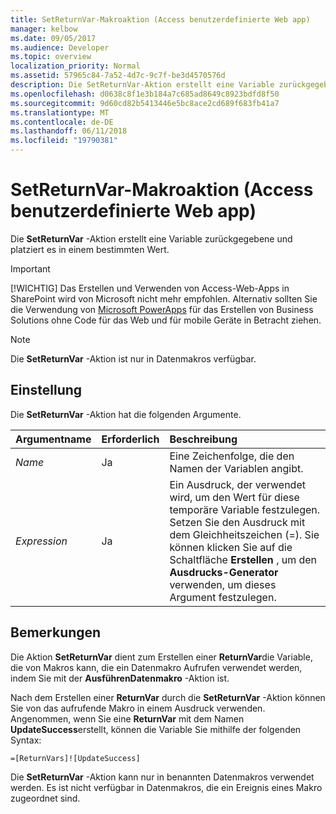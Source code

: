 ```yaml
---
title: SetReturnVar-Makroaktion (Access benutzerdefinierte Web app)
manager: kelbow
ms.date: 09/05/2017
ms.audience: Developer
ms.topic: overview
localization_priority: Normal
ms.assetid: 57965c84-7a52-4d7c-9c7f-be3d4570576d
description: Die SetReturnVar-Aktion erstellt eine Variable zurückgegebene und platziert es in einem bestimmten Wert.
ms.openlocfilehash: d0638c8f1e3b184a7c685ad8649c8923bdfd8f50
ms.sourcegitcommit: 9d60cd82b5413446e5bc8ace2cd689f683fb41a7
ms.translationtype: MT
ms.contentlocale: de-DE
ms.lasthandoff: 06/11/2018
ms.locfileid: "19790381"
---
```

# <a name="setreturnvar-macro-action-access-custom-web-app"></a>SetReturnVar-Makroaktion (Access benutzerdefinierte Web app)

Die **SetReturnVar** -Aktion erstellt eine Variable zurückgegebene und platziert es in einem bestimmten Wert. 
  
> [!IMPORTANT]
> [!WICHTIG] Das Erstellen und Verwenden von Access-Web-Apps in SharePoint wird von Microsoft nicht mehr empfohlen. Alternativ sollten Sie die Verwendung von [Microsoft PowerApps](https://powerapps.microsoft.com/en-us/) für das Erstellen von Business Solutions ohne Code für das Web und für mobile Geräte in Betracht ziehen. 
  
> [!NOTE]
> Die **SetReturnVar** -Aktion ist nur in Datenmakros verfügbar. 
  
## <a name="setting"></a>Einstellung

Die **SetReturnVar** -Aktion hat die folgenden Argumente. 
  
|**Argumentname**|**Erforderlich**|**Beschreibung**|
|:-----|:-----|:-----|
| _Name_ <br/> |Ja  <br/> |Eine Zeichenfolge, die den Namen der Variablen angibt.  <br/> |
| _Expression_ <br/> |Ja  <br/> |Ein Ausdruck, der verwendet wird, um den Wert für diese temporäre Variable festzulegen. Setzen Sie den Ausdruck mit dem Gleichheitszeichen (=). Sie können klicken Sie auf die Schaltfläche **Erstellen** , um den **Ausdrucks-Generator** verwenden, um dieses Argument festzulegen.  <br/> |
   
## <a name="remarks"></a>Bemerkungen

Die Aktion **SetReturnVar** dient zum Erstellen einer **ReturnVar**die Variable, die von Makros kann, die ein Datenmakro Aufrufen verwendet werden, indem Sie mit der **AusführenDatenmakro** -Aktion ist. 
  
Nach dem Erstellen einer **ReturnVar** durch die **SetReturnVar** -Aktion können Sie von das aufrufende Makro in einem Ausdruck verwenden. Angenommen, wenn Sie eine **ReturnVar** mit dem Namen **UpdateSuccess**erstellt, können die Variable Sie mithilfe der folgenden Syntax:
  
`=[ReturnVars]![UpdateSuccess]`

Die **SetReturnVar** -Aktion kann nur in benannten Datenmakros verwendet werden. Es ist nicht verfügbar in Datenmakros, die ein Ereignis eines Makro zugeordnet sind. 
  

